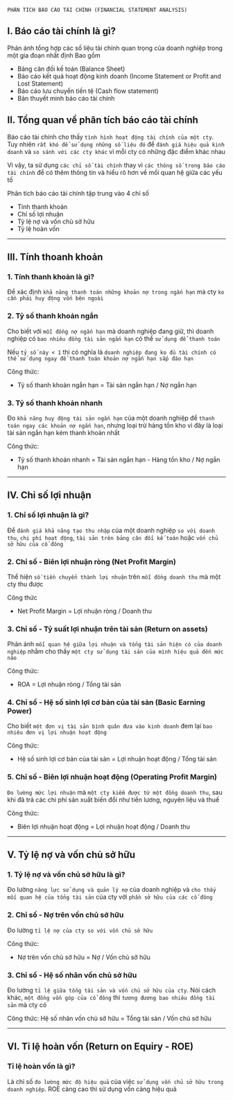 

    PHÂN TÍCH BÁO CÁO TÀI CHÍNH (FINANCIAL STATEMENT ANALYSIS)

## I. Báo cáo tài chính là gì?
  Phản ánh tổng hợp các số liệu tài chính quan trọng của doanh nghiệp trong một gia đoạn nhất định
  Bao gồm
  - Bảng cân đối kế toán (Balance Sheet)
  - Báo cáo kết quả hoạt động kinh doanh (Income Statement or Profit and Lost Statement)
  - Báo cáo lưu chuyển tiền tệ (Cash flow statement)
  - Bản thuyết minh báo cáo tài chính

## II. Tổng quan về phân tích báo cáo tài chính
  Báo cáo tài chính cho thấy `tình hình hoạt động tài chính của một cty`. Tuy nhiên `rất khó để sử dụng những số liệu đó` để `đánh giá hiệu quả kinh doanh` và `so sánh với các cty khác` vì mỗi cty có những đặc điểm khác nhau
  
  Vì vậy, ta sử dụng `các chỉ số tài chính` thay vì `các thông số trong báo cáo tài chính` để có thêm thông tin và hiểu rõ hơn về mối quan hệ giữa các yếu tố

  Phân tích báo cáo tài chính tập trung vào 4 chỉ số
  - Tính thanh khoản
  - Chỉ số lợi nhuận
  - Tỷ lệ nợ và vốn chủ sở hữu
  - Tỷ lệ hoàn vốn

------------------------------------------------------------------------------------------------------

## III. Tính thoanh khoản
 
### 1. Tính thanh khoản là gì?
  Để xác định `khả năng thanh toán những khoản nợ trong ngắn hạn` mà cty `ko cần phải huy động vốn bên ngoài`

### 2. Tỷ số thanh khoản ngắn
  Cho biết với `mỗi đồng nợ ngắn hạn` mà doanh nghiệp đang giữ, thì doanh nghiệp có `bao nhiêu đồng tài sản ngắn hạn` có thể `sử dụng để thanh toán`

  Nếu `tỷ số này < 1` thì có nghĩa là `doanh nghiệp đang ko đủ tài chính có thể sử dụng ngay để thanh toán khoản nợ ngắn hạn sắp đáo hạn` 
  
  Công thức: 
  - Tỷ số thanh khoản ngắn hạn = Tài sản ngắn hạn / Nợ ngắn hạn

### 3. Tỷ số thanh khoản nhanh
  Đo `khả năng huy động tài sản ngắn hạn` của một doanh nghiệp để `thanh toán ngay các khoản nợ ngắn hạn`, nhưng loại trừ hàng tồn kho vì đây là loại tài sản ngắn hạn kém thanh khoản nhất

  Công thức:
  - Tỷ số thanh khoản nhanh = Tài sản ngắn hạn - Hàng tồn kho / Nợ ngắn hạn

------------------------------------------------------------------------------------------------------

## IV. Chỉ số lợi nhuận
 
### 1. Chỉ số lợi nhuận là gì?
  Để `đánh giá khả năng tạo thu nhập` của một doanh nghiệp `so với doanh thu`, `chi phí hoạt động`, `tài sản trên bảng cân đối kế toán` hoặc `vốn chủ sở hữu của cổ đông`

### 2. Chỉ số - Biên lợi nhuận ròng (Net Profit Margin)
  Thể hiện `số tiền chuyển thành lợi nhuận` trên `mỗi đồng doanh thu` mà một cty thu được

  Công thức
  - Net Profit Margin = Lợi nhuận ròng / Doanh thu

### 3. Chỉ số - Tỷ suất lợi nhuận trên tài sản (Return on assets)
  Phản ánh `mối quan hệ giữa lợi nhuận và tổng tài sản hiện có của doanh nghiệp` nhằm cho thấy `một cty sử dụng tài sản của mình hiệu quả đến mức nào`

  Công thức:
  - ROA = Lợi nhuận ròng / Tổng tài sản

### 4. Chỉ số - Hệ số sinh lợi cơ bản của tài sản (Basic Earning Power)
  Cho biết `một đơn vị tài sản bình quân đưa vào kinh doanh` đem lại `bao nhiêu đơn vị lợi nhuận hoạt động`

  Công thức:
  - Hệ số sinh lợi cơ bản của tài sản = Lợi nhuận hoạt động / Tổng tài sản

### 5. Chỉ số - Biên lợi nhuận hoạt động (Operating Profit Margin)
  `Đo lường mức lợi nhuận` mà `một cty kiếm được từ một đồng doanh thu`, sau khi đã trả các chi phí sản xuất biến đổi như tiền lương, nguyên liệu và thuế

  Công thức:
  - Biên lợi nhuận hoạt động = Lợi nhuận hoạt động / Doanh thu

------------------------------------------------------------------------------------------------------

## V. Tỷ lệ nợ và vốn chủ sở hữu
 
### 1. Tỷ lệ nợ và vốn chủ sở hữu là gì?
  Đo lường `năng lực sử dụng và quản lý nợ` của doanh nghiệp và `cho thấy mối quan hệ của tổng tài sản` của cty với `phần sở hữu của các cổ đông`

### 2. Chỉ số - Nợ trên vốn chủ sở hữu
  Đo lường `tỉ lệ nợ của cty so với vốn chủ sở hữu`

  Công thức:
  - Nợ trên vốn chủ sở hữu = Nợ / Vốn chủ sở hữu

### 3. Chỉ số - Hệ số nhân vốn chủ sở hữu
  Đo lường `tỉ lệ giữa tổng tài sản và vốn chủ sở hữu của cty`. Nói cách khác, `một đồng vốn góp của cổ đông` thì `tương đương bao nhiêu đồng tài sản` mà cty có

  Công thức:
  Hệ số nhân vốn chủ sở hữu = Tổng tài sản / Vốn chủ sở hữu

------------------------------------------------------------------------------------------------------

## VI. Tỉ lệ hoàn vốn (Return on Equiry - ROE)

### Tỉ lệ hoàn vốn là gì?
  Là chỉ số `đo lường mức độ hiệu quả` của việc `sử dụng vốn chủ sở hữu trong doanh nghiệp`. ROE càng cao thì sử dụng vốn càng hiệu quả